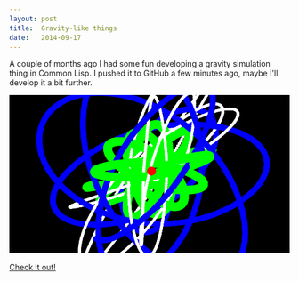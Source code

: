 ```yaml
---
layout: post
title:  Gravity-like things
date:   2014-09-17
---
```



A couple of months ago I had some fun developing a gravity simulation thing in
Common Lisp. I pushed it to GitHub a few minutes ago, maybe I'll develop it a
bit further.

![](/images/gravity-1.png)

[Check it out!](https://github.com/jorams/gravity)
